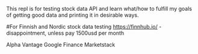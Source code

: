 This repl is for testing stock data API and learn what/how to fulfill my goals of getting good data and printing it in desirable ways.


#For Finnish and Nordic stock data testing https://finnhub.io/
 -disappointment, unless pay 1500usd per month

Alpha Vantage
 Google Finance
Marketstack